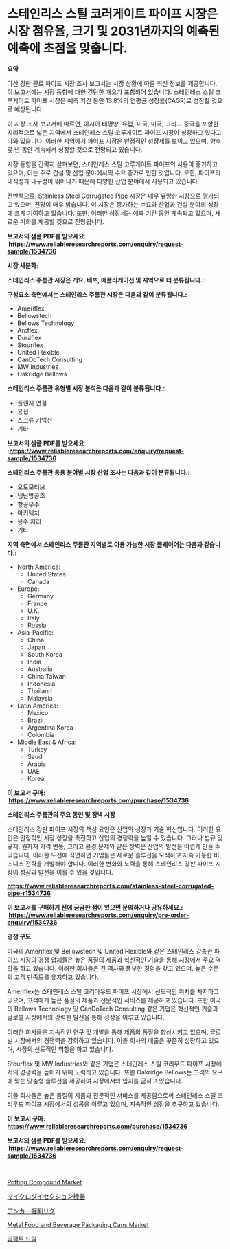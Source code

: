 <p><h1>스테인리스 스틸 코러게이트 파이프 시장은 시장 점유율, 크기 및 2031년까지의 예측된 예측에 초점을 맞춥니다.</h1></p><p><strong>요약</strong></p>
<p><p>아산 강판 관로 파이프 시장 조사 보고서는 시장 상황에 따른 최신 정보를 제공합니다. 이 보고서에는 시장 동향에 대한 간단한 개요가 포함되어 있습니다. 스테인레스 스틸 코루게이트 파이프 시장은 예측 기간 동안 13.8%의 연평균 성장률(CAGR)로 성장할 것으로 예상됩니다.</p><p>이 시장 조사 보고서에 따르면, 아시아 태평양, 유럽, 미국, 미국, 그리고 중국을 포함한 지리적으로 넓은 지역에서 스테인레스 스틸 코루게이트 파이프 시장이 성장하고 있다고 나와 있습니다. 이러한 지역에서 파이프 시장은 안정적인 성장세를 보이고 있으며, 향후 몇 년 동안 계속해서 성장할 것으로 전망되고 있습니다.</p><p>시장 동향을 간략히 살펴보면, 스테인레스 스틸 코루게이트 파이프의 사용이 증가하고 있으며, 이는 주로 건설 및 산업 분야에서의 수요 증가로 인한 것입니다. 또한, 파이프의 내식성과 내구성이 뛰어나기 때문에 다양한 산업 분야에서 사용되고 있습니다.</p><p>전반적으로, Stainless Steel Corrugated Pipe 시장은 매우 유망한 시장으로 평가되고 있으며, 전망이 매우 밝습니다. 이 시장은 증가하는 수요와 산업과 건설 분야의 성장에 크게 기여하고 있습니다. 또한, 이러한 성장세는 예측 기간 동안 계속되고 있으며, 새로운 기회를 제공할 것으로 전망됩니다.</p></p>
<p><strong>보고서의 샘플 PDF를 받으세요: &nbsp;<a href="https://www.reliableresearchreports.com/enquiry/request-sample/1534736">https://www.reliableresearchreports.com/enquiry/request-sample/1534736</a></strong></p>
<p><strong>시장 세분화:</strong></p>
<p><strong> 스테인리스 주름관 시장은 개요, 배포, 애플리케이션 및 지역으로 더 분류됩니다. :</strong></p>
<p><strong>구성요소 측면에서는 스테인리스 주름관 시장은 다음과 같이 분류됩니다.:</strong></p>
<p><ul><li>Ameriflex</li><li>Bellowstech</li><li>Bellows Technology</li><li>Arcflex</li><li>Duraflex</li><li>Stourflex</li><li>United Flexible</li><li>CanDoTech Consulting</li><li>MW Industries</li><li>Oakridge Bellows</li></ul></p>
<p><strong> 스테인리스 주름관 유형별 시장 분석은 다음과 같이 분류됩니다.:</strong></p>
<p><ul><li>플랜지 연결</li><li>용접</li><li>스크류 커넥션</li><li>기타</li></ul></p>
<p><strong>보고서의 샘플 PDF를 받으세요 :<a href="https://www.reliableresearchreports.com/enquiry/request-sample/1534736">https://www.reliableresearchreports.com/enquiry/request-sample/1534736</a></strong></p>
<p><strong> 스테인리스 주름관 응용 분야별 시장 산업 조사는 다음과 같이 분류됩니다.:</strong></p>
<p><ul><li>오토모티브</li><li>냉난방공조</li><li>항공우주</li><li>아키텍처</li><li>용수 처리</li><li>기타</li></ul></p>
<p><strong>지역 측면에서 스테인리스 주름관 지역별로 이용 가능한 시장 플레이어는 다음과 같습니다.:</strong></p>
<p><ul>
    <li>
        North America:
        <ul>
            <li>United States</li>
            <li>Canada</li>
        </ul>
    </li>
    <li>
        Europe:
        <ul>
            <li>Germany</li>
            <li>France</li>
            <li>U.K.</li>
            <li>Italy</li>
            <li>Russia</li>
        </ul>
    </li>
    <li>
        Asia-Pacific:
        <ul>
            <li>China</li>
            <li>Japan</li>
            <li>South Korea</li>
            <li>India</li>
            <li>Australia</li>
            <li>China Taiwan</li>
            <li>Indonesia</li>
            <li>Thailand</li>
            <li>Malaysia</li>
        </ul>
    </li>
    <li>
        Latin America:
        <ul>
            <li>Mexico</li>
            <li>Brazil</li>
            <li>Argentina Korea</li>
            <li>Colombia</li>
        </ul>
    </li>
    <li>
        Middle East & Africa:
        <ul>
            <li>Turkey</li>
            <li>Saudi</li>
            <li>Arabia</li>
            <li>UAE</li>
            <li>Korea</li>
        </ul>
    </li>
    </ul></p>
<p><strong>이 보고서 구매: &nbsp;<a href="https://www.reliableresearchreports.com/purchase/1534736">https://www.reliableresearchreports.com/purchase/1534736</a></strong></p>
<p><strong>스테인리스 주름관의 주요 동인 및 장벽 시장</strong></p>
<p><p>스테인리스 강판 파이프 시장의 핵심 요인은 산업의 성장과 기술 혁신입니다. 이러한 요인은 안정적인 시장 성장을 촉진하고 산업의 경쟁력을 높일 수 있습니다. 그러나 법규 및 규제, 원자재 가격 변동, 그리고 환경 문제와 같은 장벽은 산업의 발전을 어렵게 만들 수 있습니다. 이러한 도전에 직면하면 기업들은 새로운 솔루션을 모색하고 지속 가능한 비즈니스 전략을 개발해야 합니다. 이러한 변화와 노력을 통해 스테인리스 강판 파이프 시장이 성장과 발전을 이룰 수 있을 것입니다.</p></p>
<p><strong><a href="https://www.reliableresearchreports.com/stainless-steel-corrugated-pipe-r1534736">https://www.reliableresearchreports.com/stainless-steel-corrugated-pipe-r1534736</a></strong></p>
<p><strong>이 보고서를 구매하기 전에 궁금한 점이 있으면 문의하거나 공유하세요.: &nbsp;<a href="https://www.reliableresearchreports.com/enquiry/pre-order-enquiry/1534736">https://www.reliableresearchreports.com/enquiry/pre-order-enquiry/1534736</a></strong></p>
<p><strong>경쟁 구도</strong></p>
<p><p>미국의 Ameriflex 및 Bellowstech 및 United Flexible와 같은 스테인레스 강촉관 파이프 시장의 경쟁 업체들은 높은 품질의 제품과 혁신적인 기술을 통해 시장에서 주요 역할을 하고 있습니다. 이러한 회사들은 긴 역사와 풍부한 경험을 갖고 있으며, 높은 수준의 고객 만족도를 유지하고 있습니다.</p><p>Ameriflex는 스테인레스 스틸 코리아우드 파이프 시장에서 선도적인 위치를 차지하고 있으며, 고객에게 높은 품질의 제품과 전문적인 서비스를 제공하고 있습니다. 또한 미국의 Bellows Technology 및 CanDoTech Consulting 같은 기업은 혁신적인 기술과 글로벌 시장에서의 강력한 발전을 통해 성장을 이루고 있습니다.</p><p>이러한 회사들은 지속적인 연구 및 개발을 통해 제품의 품질을 향상시키고 있으며, 글로벌 시장에서의 경쟁력을 강화하고 있습니다. 이들 회사의 매출은 꾸준히 성장하고 있으며, 시장의 선도적인 역할을 하고 있습니다.</p><p>Stourflex 및 MW Industries와 같은 기업은 스테인레스 스틸 코리우드 파이프 시장에서의 경쟁력을 높이기 위해 노력하고 있습니다. 또한 Oakridge Bellows는 고객의 요구에 맞는 맞춤형 솔루션을 제공하여 시장에서의 입지를 굳히고 있습니다.</p><p>이들 회사들은 높은 품질의 제품과 전문적인 서비스를 제공함으로써 스테인레스 스틸 코리우드 파이프 시장에서의 성공을 이루고 있으며, 지속적인 성장을 추구하고 있습니다.</p></p>
<p><strong>이 보고서 구매: &nbsp; <a href="https://www.reliableresearchreports.com/purchase/1534736">https://www.reliableresearchreports.com/purchase/1534736</a></strong></p>
<p><strong>보고서의 샘플 PDF를 받으세요: &nbsp;<a href="https://www.reliableresearchreports.com/enquiry/request-sample/1534736">https://www.reliableresearchreports.com/enquiry/request-sample/1534736</a></strong><strong></strong></p>
<p>&nbsp;</p>
<p><p><a href="https://issuu.com/reportprime-2/docs/potting-compound-market-size-2030.pptx">Potting Compound Market</a></p><p><a href="https://medium.com/@leigh4852023/%E3%83%9E%E3%82%A4%E3%82%AF%E3%83%AD%E5%88%87%E6%96%AD%E5%99%A8%E5%85%B7%E5%B8%82%E5%A0%B4%E3%81%AF-%E5%B8%82%E5%A0%B4%E3%82%B7%E3%82%A7%E3%82%A2-%E5%B8%82%E5%A0%B4%E5%8B%95%E5%90%91-%E5%B8%82%E5%A0%B4%E6%88%90%E9%95%B7%E3%81%AB%E9%96%A2%E3%81%99%E3%82%8B%E6%83%85%E5%A0%B1%E3%82%92%E6%8F%90%E4%BE%9B%E3%81%97%E3%81%BE%E3%81%99-9252df8c0c32">マイクロダイセクション機器</a></p><p><a href="https://medium.com/@mariek11927/%E3%82%A2%E3%83%B3%E3%82%AB%E3%83%BC%E3%83%89%E3%83%AA%E3%83%AB%E3%83%AA%E3%82%B0%E5%B8%82%E5%A0%B4%E8%AA%BF%E6%9F%BB%E3%83%AC%E3%83%9D%E3%83%BC%E3%83%88-%E3%81%9D%E3%81%AE%E6%AD%B4%E5%8F%B2%E3%81%8A%E3%82%88%E3%81%B32031%E5%B9%B4%E3%81%8B%E3%82%892031%E5%B9%B4%E3%81%BE%E3%81%A7%E3%81%AE%E4%BA%88%E6%B8%AC-4732f2c8cfb9">アンカー掘削リグ</a></p><p><a href="https://github.com/wwwkeltoum/Market-Research-Report-List-2/blob/main/metal-food-and-beverage-packaging-cans-market.md">Metal Food and Beverage Packaging Cans Market</a></p><p><a href="https://github.com/FelipeGrrady654556/Market-Research-Report-List-1/blob/main/273345818286.md">임팩트 드릴</a></p></p>